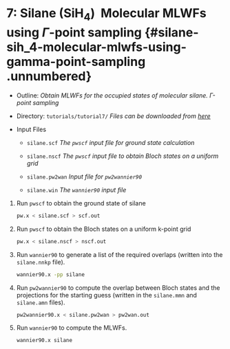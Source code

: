 # 7: Silane (SiH$_4$) &#151; Molecular MLWFs using $\Gamma$-point sampling {#silane-sih_4-molecular-mlwfs-using-gamma-point-sampling .unnumbered}

-   Outline: *Obtain MLWFs for the occupied states of molecular silane.
    $\Gamma$-point sampling*

-   Directory: `tutorials/tutorial7/` *Files can be downloaded from [here](https://github.com/wannier-developers/wannier90/tutorials/tutorial7)*

-   Input Files

    -    `silane.scf` *The `pwscf` input file for ground
        state calculation*

    -    `silane.nscf` *The `pwscf` input file to obtain
        Bloch states on a uniform grid*

    -    `silane.pw2wan` *Input file for `pw2wannier90`*

    -    `silane.win` *The `wannier90` input file*

1.  Run `pwscf` to obtain the ground state of silane

    ```bash title="Terminal"
    pw.x < silane.scf > scf.out
    ```

2.  Run `pwscf` to obtain the Bloch states on a uniform
    k-point grid

    ```bash title="Terminal"
    pw.x < silane.nscf > nscf.out
    ```

3.  Run `wannier90` to generate a list of the required overlaps (written
    into the `silane.nnkp` file).

    ```bash title="Terminal"
    wannier90.x -pp silane
    ```

4.  Run `pw2wannier90` to compute the overlap between Bloch states and
    the projections for the starting guess (written in the `silane.mmn`
    and `silane.amn` files).

    ```bash title="Terminal"
    pw2wannier90.x < silane.pw2wan > pw2wan.out
    ```

5.  Run `wannier90` to compute the MLWFs.

    ```bash title="Terminal"
    wannier90.x silane
    ```

